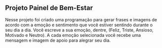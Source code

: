 ## Projeto Painel de Bem-Estar 

Nesse projeto foi criado uma programação para gerar frases e imagens de acordo com a emoção e sentimento que você estiver sentindo durante o seu dia a dia.
Você escreve a sua emoção, dentre, (Feliz, Triste, Ansioso, Motivado e Neutro). A cada emoção selecionada você recebe uma mensagem e imagem de apoio para alegrar seu dia.  